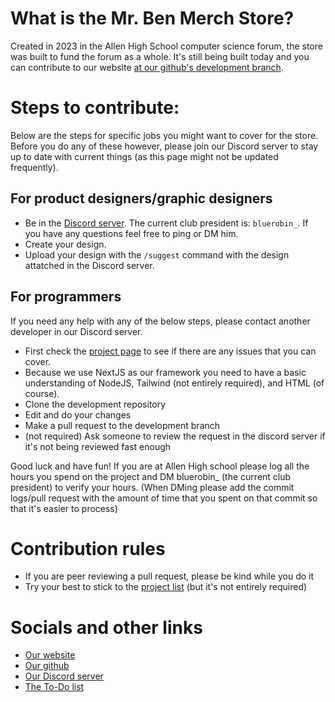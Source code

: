 <!--

**Here are some ideas to get you started:**

🙋‍♀️ A short introduction - what is your organization all about?
🌈 Contribution guidelines - how can the community get involved?
👩‍💻 Useful resources - where can the community find your docs? Is there anything else the community should know?
🍿 Fun facts - what does your team eat for breakfast?
🧙 Remember, you can do mighty things with the power of [Markdown](https://docs.github.com/github/writing-on-github/getting-started-with-writing-and-formatting-on-github/basic-writing-and-formatting-syntax)
-->
# What is the Mr. Ben Merch Store?

Created in 2023 in the Allen High School computer science forum, the store was built to fund the forum as a whole. It's still being built today and you can contribute 
to our website [at our github's development branch](https://github.com/Mr-Ben-Merch-Store/Website/tree/dev). 

# Steps to contribute:
Below are the steps for specific jobs you might want to cover for the store. Before you do any of these however, please
join our Discord server to stay up to date with current things (as this page might not be updated frequently).

## For product designers/graphic designers
- Be in the [Discord server](https://github.com/Mr-Ben-Merch-Store/Website/tree/dev). The current club president is: `bluerobin_`. If you have any questions feel free to ping or DM him.
- Create your design.
- Upload your design with the `/suggest` command with the design attatched in the Discord server.

## For programmers
If you need any help with any of the below steps, please contact another developer in our Discord server.

- First check the [project page](https://github.com/orgs/Mr-Ben-Merch-Store/projects/1/views/1) to see if there are any issues that you can cover.
- Because we use NextJS as our framework you need to have a basic understanding of NodeJS, Tailwind (not entirely required), and HTML (of course).
- Clone the development repository
- Edit and do your changes
- Make a pull request to the development branch
- (not required) Ask someone to review the request in the discord server if it's not being reviewed fast enough

Good luck and have fun! If you are at Allen High school please log all the hours you spend on the project and DM bluerobin_ (the current club president) to verify your hours. (When DMing please add the commit logs/pull request with the
amount of time that you spent on that commit so that it's easier to process)

# Contribution rules
- If you are peer reviewing a pull request, please be kind while you do it
- Try your best to stick to the [project list](https://github.com/orgs/Mr-Ben-Merch-Store/projects/1/views/1) (but it's not entirely required)

# Socials and other links
- [Our website](https://www.bensmerch.org/)
- [Our github](https://github.com/Mr-Ben-Merch-Store/Website/tree/dev)
- [Our Discord server](https://discord.gg/ajDg65J87z)
- [The To-Do list](https://github.com/orgs/Mr-Ben-Merch-Store/projects/1/views/1)
